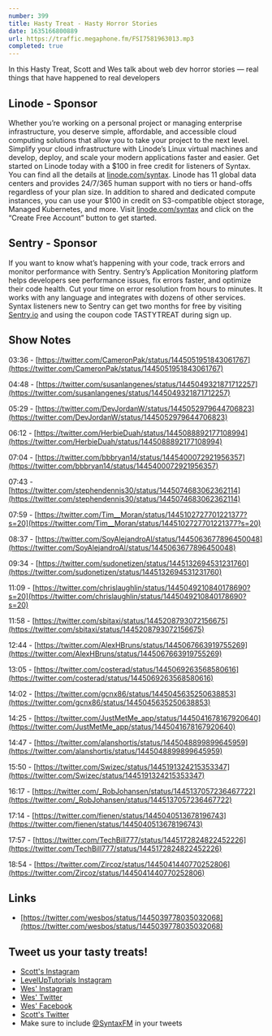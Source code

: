 ```yaml
---
number: 399
title: Hasty Treat - Hasty Horror Stories
date: 1635166800889
url: https://traffic.megaphone.fm/FSI7581963013.mp3
completed: true
---
```


In this Hasty Treat, Scott and Wes talk about web dev horror stories — real things that have happened to real developers

## Linode - Sponsor
Whether you’re working on a personal project or managing enterprise infrastructure, you deserve simple, affordable, and accessible cloud computing solutions that allow you to take your project to the next level. Simplify your cloud infrastructure with Linode’s Linux virtual machines and develop, deploy, and scale your modern applications faster and easier. Get started on Linode today with a $100 in free credit for listeners of Syntax. You can find all the details at [linode.com/syntax](https://linode.com/syntax). Linode has 11 global data centers and provides 24/7/365 human support with no tiers or hand-offs regardless of your plan size. In addition to shared and dedicated compute instances, you can use your $100 in credit on S3-compatible object storage, Managed Kubernetes, and more. Visit [linode.com/syntax](https://linode.com/syntax) and click on the “Create Free Account” button to get started.

## Sentry - Sponsor
If you want to know what’s happening with your code, track errors and monitor performance with Sentry. Sentry’s Application Monitoring platform helps developers see performance issues, fix errors faster, and optimize their code health. Cut your time on error resolution from hours to minutes. It works with any language and integrates with dozens of other services. Syntax listeners new to Sentry can get two months for free by visiting [Sentry.io](https://sentry.io) and using the coupon code TASTYTREAT during sign up.

## Show Notes
03:36 - [https://twitter.com/CameronPak/status/1445051951843061767](https://twitter.com/CameronPak/status/1445051951843061767)

04:48 - [https://twitter.com/susanlangenes/status/1445049321871712257](https://twitter.com/susanlangenes/status/1445049321871712257)

05:29 - [https://twitter.com/DevJordanW/status/1445052979644706823](https://twitter.com/DevJordanW/status/1445052979644706823)

06:12 - [https://twitter.com/HerbieDuah/status/1445088892177108994](https://twitter.com/HerbieDuah/status/1445088892177108994)

07:04 - [https://twitter.com/bbbryan14/status/1445400072921956357](https://twitter.com/bbbryan14/status/1445400072921956357)

07:43 - [https://twitter.com/stephendennis30/status/1445074683062362114](https://twitter.com/stephendennis30/status/1445074683062362114)

07:59 - [https://twitter.com/Tim__Moran/status/1445102727701221377?s=20](https://twitter.com/Tim__Moran/status/1445102727701221377?s=20)

08:37 - [https://twitter.com/SoyAlejandroAl/status/1445063677896450048](https://twitter.com/SoyAlejandroAl/status/1445063677896450048)

09:34 - [https://twitter.com/sudonetizen/status/1445132694531231760](https://twitter.com/sudonetizen/status/1445132694531231760)

11:09 - [https://twitter.com/chrislaughlin/status/1445049210840178690?s=20](https://twitter.com/chrislaughlin/status/1445049210840178690?s=20)

11:58 - [https://twitter.com/sbitaxi/status/1445208793072156675](https://twitter.com/sbitaxi/status/1445208793072156675)

12:44 - [https://twitter.com/AlexHBruns/status/1445067663919755269](https://twitter.com/AlexHBruns/status/1445067663919755269)

13:05 - [https://twitter.com/costerad/status/1445069263568580616](https://twitter.com/costerad/status/1445069263568580616)

14:02 - [https://twitter.com/gcnx86/status/1445045635250638853](https://twitter.com/gcnx86/status/1445045635250638853)

14:25 - [https://twitter.com/JustMetMe_app/status/1445041678167920640](https://twitter.com/JustMetMe_app/status/1445041678167920640)

14:47 - [https://twitter.com/alanshortis/status/1445048899899645959](https://twitter.com/alanshortis/status/1445048899899645959)

15:50 - [https://twitter.com/Swizec/status/1445191324215353347](https://twitter.com/Swizec/status/1445191324215353347)

16:17 - [https://twitter.com/_RobJohansen/status/1445137057236467722](https://twitter.com/_RobJohansen/status/1445137057236467722)

17:14 - [https://twitter.com/fienen/status/1445040513678196743](https://twitter.com/fienen/status/1445040513678196743)

17:57 - [https://twitter.com/TechBill777/status/1445172824822452226](https://twitter.com/TechBill777/status/1445172824822452226)

18:54 - [https://twitter.com/Zircoz/status/1445041440770252806](https://twitter.com/Zircoz/status/1445041440770252806)

## Links
* [https://twitter.com/wesbos/status/1445039778035032068](https://twitter.com/wesbos/status/1445039778035032068) 

## Tweet us your tasty treats!
* [Scott's Instagram](https://www.instagram.com/stolinski/)
* [LevelUpTutorials Instagram](https://www.instagram.com/LevelUpTutorials/)
* [Wes' Instagram](https://www.instagram.com/wesbos/)
* [Wes' Twitter](https://twitter.com/wesbos)
* [Wes' Facebook](https://www.facebook.com/wesbos.developer)
* [Scott's Twitter](https://twitter.com/stolinski)
* Make sure to include [@SyntaxFM](https://twitter.com/SyntaxFM) in your tweets